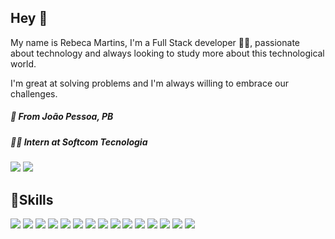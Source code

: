 ## **Hey** 👋

My name is Rebeca Martins, I'm a Full Stack developer 👩‍💻, passionate about technology and always looking to study more about this technological world. 

I'm great at solving problems and I'm always willing to embrace our challenges.



##### 📍 From João Pessoa, PB
##### 👩‍💻 Intern at Softcom Tecnologia

[<img src="https://img.shields.io/badge/linkedin-%230077B5.svg?&style=for-the-badge&logo=linkedin&logoColor=white" />](https://www.linkedin.com/in/rebecca-martins-57794a175/)
[<img src = "https://img.shields.io/badge/instagram-%23E4405F.svg?&style=for-the-badge&logo=instagram&logoColor=white">](https://www.instagram.com/mtrebecca/) 

##  🚀Skills

<p align="left">
<!

<img src="https://img.shields.io/badge/Python-3776AB?style=for-the-badge&logo=python&logoColor=white" />

<img src="https://img.shields.io/badge/CSS3-1572B6?style=for-the-badge&logo=css3&logoColor=white" />

<img src="https://img.shields.io/badge/JavaScript-323330?style=for-the-badge&logo=javascript&logoColor=F7DF1E" />

<img src="https://img.shields.io/badge/TypeScript-007ACC?style=for-the-badge&logo=typescript&logoColor=white" />

<img src="https://img.shields.io/badge/Sass-CC6699?style=for-the-badge&logo=sass&logoColor=white" />

<img src="https://img.shields.io/badge/Java-ED8B00?style=for-the-badge&logo=java&logoColor=white" />

<img src="https://img.shields.io/badge/PHP-777BB4?style=for-the-badge&logo=php&logoColor=white" />

<img src="https://img.shields.io/badge/Ruby-CC342D?style=for-the-badge&logo=ruby&logoColor=white" />

<img src="https://img.shields.io/badge/Dart-0175C2?style=for-the-badge&logo=dart&logoColor=white" />

<img src ="https://img.shields.io/badge/React_Native-20232A?style=for-the-badge&logo=react&logoColor=61DAFB" />

<img src ="https://img.shields.io/badge/Vue.js-35495E?style=for-the-badge&logo=vue.js&logoColor=4FC08D" />

<img src ="https://img.shields.io/badge/Bootstrap-563D7C?style=for-the-badge&logo=bootstrap&logoColor=white" />

<img src ="https://img.shields.io/badge/jQuery-0769AD?style=for-the-badge&logo=jquery&logoColor=white" />

<img src ="https://img.shields.io/badge/Laravel-FF2D20?style=for-the-badge&logo=laravel&logoColor=white" />

<img src ="https://img.shields.io/badge/MySQL-00000F?style=for-the-badge&logo=mysql&logoColor=white" />

<img src ="https://img.shields.io/badge/Microsoft_Access-A4373A?style=for-the-badge&logo=microsoft-access&logoColor=white" /> 
</p>
